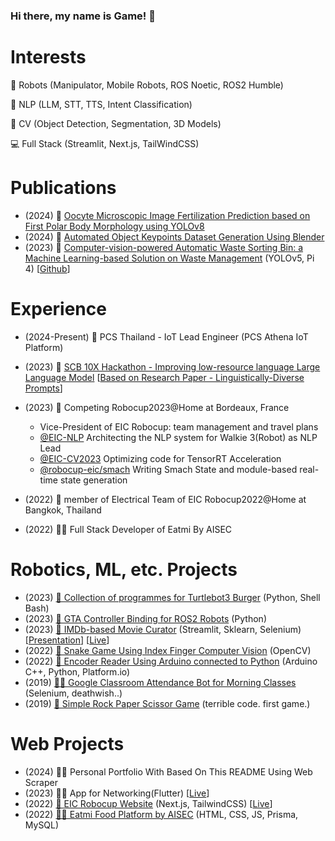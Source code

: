### Hi there, my name is Game! 👋

# Interests
🤖 Robots (Manipulator, Mobile Robots, ROS Noetic, ROS2 Humble)

🧠 NLP (LLM, STT, TTS, Intent Classification)

🧠 CV (Object Detection, Segmentation, 3D Models)

💻 Full Stack (Streamlit, Next.js, TailWindCSS)

# Publications

- (2024)   🧾 [Oocyte Microscopic Image Fertilization Prediction based on First Polar Body Morphology using YOLOv8](https://ieeexplore.ieee.org/document/10782265)
- (2024)   🧾 [Automated Object Keypoints Dataset Generation Using Blender](https://ieeexplore.ieee.org/document/10594926) 
- (2023)   🧾 [Computer-vision-powered Automatic Waste Sorting Bin: a Machine Learning-based Solution on Waste Management](https://iopscience.iop.org/article/10.1088/1742-6596/2550/1/012030)   (YOLOv5, Pi 4)   \[[Github](https://github.com/GameTL/the-Garbage-Projeckt)\]

# Experience
- (2024-Present)   🎉 PCS Thailand - IoT Lead Engineer (PCS Athena IoT Platform)
- (2023)   🎉 [SCB 10X Hackathon - Improving low-resource language Large Language Model](https://github.com/GameTL/Traveling-Salesman-SCB-10X-Hack) \[[Based on Research Paper - Linguistically-Diverse Prompts](371728889_Democratizing_LLMs_for_Low-Resource_Languages_by_Leveraging_their_English_Dominant_Abilities_with_Linguistically-Diverse_Prompts)\]

- (2023)   🤖 Competing Robocup2023@Home at Bordeaux, France
  - Vice-President of EIC Robocup: team management and travel plans
  - [@EIC-NLP](https://github.com/EIC-NLP)   Architecting the NLP system for Walkie 3(Robot) as NLP Lead
  - [@EIC-CV2023](https://github.com/EIC-CV2023)   Optimizing code for TensorRT Acceleration
  - [@robocup-eic/smach](https://github.com/robocup-eic/smach)   Writing Smach State and module-based real-time state generation
- (2022)   🤖 member of Electrical Team of EIC Robocup2022@Home at Bangkok, Thailand
- (2022)   👨‍⚖️ Full Stack Developer of Eatmi By AISEC

# Robotics, ML, etc. Projects

- (2023)   [🤖 Collection of programmes for Turtlebot3 Burger](https://github.com/GameTL/Tinapat-Ros-Robot-Humble)   (Python, Shell Bash)
- (2023)   [🤖 GTA Controller Binding for ROS2 Robots](https://github.com/GameTL/teleop_joy_gta)   (Python)
- (2023)   [🤖 IMDb-based Movie Curator](https://github.com/GameTL/IMDb-Curator?tab=readme-ov-file)   (Streamlit, Sklearn, Selenium)   \[[Presentation](https://www.canva.com/design/DAF2YHrBYY4/IVScliOJLX5fh4Q6CIRyEg/view)\]   \[[Live](https://movie-imdb-curator.streamlit.app/)\]
- (2022)   [🐍 Snake Game Using Index Finger Computer Vision](https://github.com/EIC-NLP/ISE-Open-House-2022)   (OpenCV)
- (2022)   [🛞 Encoder Reader Using Arduino connected to Python](https://github.com/GameTL/EIC-Game-Code)   (Arduino C++, Python, Platform.io)
- (2019)   [👩‍🎓 Google Classroom Attendance Bot for Morning Classes](https://github.com/GameTL/Google-Classroom-Bot---DirtyRat)   (Selenium, deathwish..)
- (2019)   [🤦 Simple Rock Paper Scissor Game](https://github.com/GameTL/Rock_Paper_Scissors-by-GameTL)   (terrible code. first game.)


# Web Projects
- (2024)   👨‍⚖️ Personal Portfolio With Based On This README Using Web Scraper
- (2023)   👨‍⚖️ App for Networking(Flutter)   \[[Live](https://flutter-app-one.vercel.app/)\]
- (2022)   [🤖 EIC Robocup Website](https://github.com/robocup-eic/eic-website)   (Next.js, TailwindCSS)   \[[Live](https://eicrobocup.com)\]
- (2022)   [👨‍⚖️ Eatmi Food Platform by AISEC](https://github.com/new-meella/Old-Meella)   (HTML, CSS, JS, Prisma, MySQL)


<!--
**GameTL/GameTL** is a ✨ _special_ ✨ repository because its `README.md` (this file) appears on your GitHub profile.

Here are some ideas to get you started:

- 🔭 I’m currently working on ...
- 🌱 I’m currently learning ...
- 👯 I’m looking to collaborate on ...
- 🤔 I’m looking for help with ...
- 💬 Ask me about ...
- 📫 How to reach me: ...
- 😄 Pronouns: ...
- ⚡ Fun fact: ...
-->
